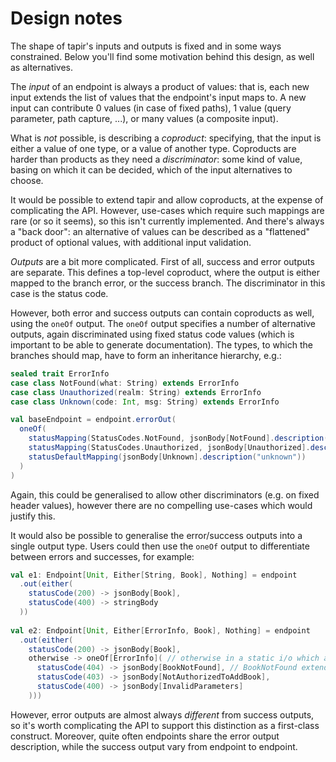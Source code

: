 # Design notes

The shape of tapir's inputs and outputs is fixed and in some ways constrained. Below you'll find some motivation
behind this design, as well as alternatives.

The *input* of an endpoint is always a product of values: that is, each new input extends the list of values that the
endpoint's input maps to. A new input can contribute 0 values (in case of fixed paths), 1 value (query parameter, 
path capture, ...), or many values (a composite input).

What is *not* possible, is describing a *coproduct*: specifying, that the input is either a value of one type, or a 
value of another type. Coproducts are harder than products as they need a *discriminator*: some kind of value, basing 
on which it can be decided, which of the input alternatives to choose.

It would be possible to extend tapir and allow coproducts, at the expense of complicating the API. However, use-cases 
which require such mappings are rare (or so it seems), so this isn't currently implemented. And there's always a
"back door": an alternative of values can be described as a "flattened" product of optional values, with additional 
input validation.

*Outputs* are a bit more complicated. First of all, success and error outputs are separate. This defines a top-level
coproduct, where the output is either mapped to the branch error, or the success branch. The discriminator in this case
is the status code.

However, both error and success outputs can contain coproducts as well, using the `oneOf` output. The `oneOf` output
specifies a number of alternative outputs, again discriminated using fixed status code values (which is important to be
able to generate documentation). The types, to which the branches should map, have to form an inheritance hierarchy, 
e.g.:

```scala
sealed trait ErrorInfo
case class NotFound(what: String) extends ErrorInfo
case class Unauthorized(realm: String) extends ErrorInfo
case class Unknown(code: Int, msg: String) extends ErrorInfo

val baseEndpoint = endpoint.errorOut(
  oneOf(
    statusMapping(StatusCodes.NotFound, jsonBody[NotFound].description("not found")),
    statusMapping(StatusCodes.Unauthorized, jsonBody[Unauthorized].description("unauthorized")),
    statusDefaultMapping(jsonBody[Unknown].description("unknown"))
  )
)
```

Again, this could be generalised to allow other discriminators (e.g. on fixed header values), however there are no
compelling use-cases which would justify this.

It would also be possible to generalise the error/success outputs into a single output type. Users could then use the
`oneOf` output to differentiate between errors and successes, for example:

```scala
val e1: Endpoint[Unit, Either[String, Book], Nothing] = endpoint
  .out(either(
    statusCode(200) -> jsonBody[Book],
    statusCode(400) -> stringBody
  ))
  
val e2: Endpoint[Unit, Either[ErrorInfo, Book], Nothing] = endpoint
  .out(either(
    statusCode(200) -> jsonBody[Book],
    otherwise -> oneOf[ErrorInfo]( // otherwise in a static i/o which always matches
      statusCode(404) -> jsonBody[BookNotFound], // BookNotFound extends ErrorInfo
      statusCode(403) -> jsonBody[NotAuthorizedToAddBook],
      statusCode(400) -> jsonBody[InvalidParameters]
    )))
```

However, error outputs are almost always *different* from success outputs, so it's worth complicating the API to 
support this distinction as a first-class construct. Moreover, quite often endpoints share the error output description,
while the success output vary from endpoint to endpoint.